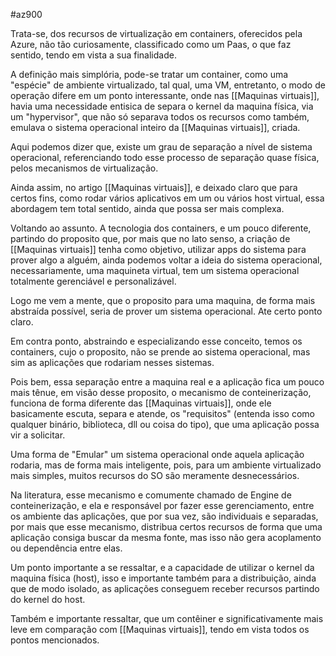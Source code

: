 #az900

Trata-se, dos recursos de virtualização em containers, oferecidos pela Azure, não tão curiosamente, classificado como um Paas, o que faz sentido, tendo em vista a sua finalidade. 

A definição mais simplória, pode-se tratar um container, como uma "espécie" de ambiente virtualizado, tal qual, uma VM, entretanto, o modo de operação difere em um ponto interessante, onde nas [[Maquinas virtuais]], havia uma necessidade entisica de separa o kernel da maquina física, via um "hypervisor", que não só separava todos os recursos como também, emulava o sistema operacional inteiro da [[Maquinas virtuais]], criada.    

Aqui podemos dizer que, existe um grau de separação a nível de sistema operacional, referenciando todo esse processo de separação quase física, pelos mecanismos de virtualização. 

Ainda assim, no artigo [[Maquinas virtuais]], e deixado claro que para certos fins, como rodar vários aplicativos em um ou vários host virtual, essa abordagem tem total sentido, ainda que possa ser mais complexa.

Voltando ao assunto. A tecnologia dos containers, e um pouco diferente, partindo do proposito que, por mais que no lato senso, a criação de [[Maquinas virtuais]] tenha como objetivo, utilizar apps do sistema para prover algo a alguém, ainda podemos voltar a ideia do sistema operacional, necessariamente, uma maquineta virtual, tem um sistema operacional totalmente gerenciável e personalizável. 

Logo me vem a mente, que o proposito para uma maquina, de forma mais abstraída possível, seria de prover um sistema operacional. Ate certo ponto claro.

Em contra ponto, abstraindo e especializando esse conceito, temos os containers, cujo o proposito, não se prende ao sistema operacional, mas sim as aplicações que rodariam nesses sistemas.

Pois bem, essa separação entre a maquina real e a aplicação fica um pouco mais tênue, em visão desse proposito, o mecanismo de conteinerização, funciona de forma diferente das [[Maquinas virtuais]], onde ele basicamente escuta, separa e atende, os "requisitos" (entenda isso como qualquer binário, biblioteca, dll ou coisa do tipo), que uma aplicação possa vir a solicitar. 

Uma forma de "Emular" um sistema operacional onde aquela aplicação rodaria, mas de forma mais inteligente, pois, para um ambiente virtualizado mais simples, muitos recursos do SO são meramente desnecessários.  

Na literatura, esse mecanismo e comumente chamado de Engine de conteinerização, e ela e responsável por fazer esse gerenciamento, entre os ambiente das aplicações, que por sua vez, são individuais e separadas, por mais que esse mecanismo, distribua certos recursos de forma que uma aplicação consiga buscar da mesma fonte, mas isso não gera acoplamento ou dependência entre elas.

Um ponto importante a se ressaltar, e a capacidade de utilizar o kernel da maquina física (host), isso e importante também para a distribuição, ainda que de modo isolado, as aplicações conseguem receber recursos partindo do kernel do host. 

Também e importante ressaltar, que um contêiner e significativamente mais leve em comparação com [[Maquinas virtuais]], tendo em vista todos os pontos mencionados. 
